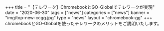 +++
title = "【テレワーク】ChromebookとGO-Globalでテレワークが実現"
date = "2020-06-30"
tags = ["news"]
categories = ["news"]
banner = "img/top-new-ccgg.jpg"
type = "news"
layout = "chromebook-gg"
+++
chromebookとGO-Globalを使ったテレワークのメリットをご説明いたします。